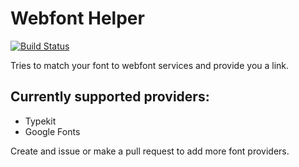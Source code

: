 # Webfont Helper

[![Build Status](https://travis-ci.org/marekhrabe/webfont-helper.svg?branch=master)](https://travis-ci.org/marekhrabe/webfont-helper)

Tries to match your font to webfont services and provide you a link.

## Currently supported providers:

- Typekit
- Google Fonts

Create and issue or make a pull request to add more font providers.
